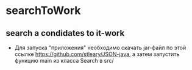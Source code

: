 # searchToWork
## **search a condidates to it-work** ##
* Для запуска "приложения" необходимо скачать jar-файл по этой ссылке https://github.com/stleary/JSON-java,  а затем запустить функцию main из класса Search в src/

